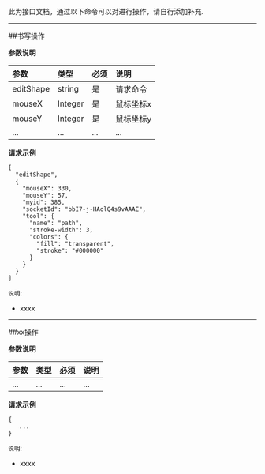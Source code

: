 此为接口文档，通过以下命令可以对进行操作，请自行添加补充.

- - - 
##书写操作
  
**参数说明** 
    
|参数|类型|必须|说明|
|:---|:---|:---|:---|
|editShape|string|是|请求命令|
|mouseX|Integer|是|鼠标坐标x|
|mouseY|Integer|是|鼠标坐标y|
|...|...|...|...|

**请求示例**
```
[
  "editShape",
  {
    "mouseX": 330,
    "mouseY": 57,
    "myid": 385,
    "socketId": "bbI7-j-HAolQ4s9vAAAE",
    "tool": {
      "name": "path",
      "stroke-width": 3,
      "colors": {
        "fill": "transparent",
        "stroke": "#000000"
      }
    }
  }
]
```

`说明`:

* xxxx

- - - 
##xx操作
  
**参数说明** 
    
|参数|类型|必须|说明|
|:---|:---|:---|:---|
|...|...|...|...|

**请求示例**
```
{
   ...
}
```

`说明`:

* xxxx
